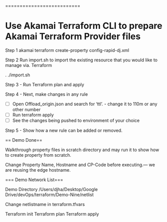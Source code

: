 ==========================

# Use Akamai Terraform CLI to prepare Akamai Terraform Provider files

Step 1 akamai terraform create-property config-rapid-dj.xml

Step 2 Run import.sh to import the existing resource that you would like to manage via. Terraform

. ./import.sh

Step 3 -
Run Terraform plan and apply

Step 4 -
Next, make changes in any rule

- [ ] Open Offload_origin.json and search for ‘ttl’. - change it to 110m or any other number
- [ ] Run terraform apply
- [ ] See the changes being pushed to environment of your choice

Step 5 -
Show how a new rule can be added or removed.

== Demo Done==

Walkthrough property files in scratch directory and may run it to show how to create property from scratch.

Change Property Name, Hostname and CP-Code before executing.— we are reusing the edge hostname.

=== Demo Network List===

Demo Directory
/Users/djha/Desktop/Google Drive/devOps/terraform/Demo-Nine/netlist

Change netlistname in terraform.tfvars

Terraform init
Terraform plan
Terraform apply
